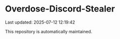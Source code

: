# Overdose-Discord-Stealer

Last updated: 2025-07-12 12:19:42

This repository is automatically maintained.
